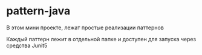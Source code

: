 # pattern-java

В этом мини проекте, лежат простые реализации паттернов

Каждый паттерн лежит в отдельной папке и доступен для запуска через средства Junit5